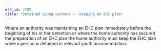 ```yaml
---
esd_id: 2489
title: "Detained young persons –  Keeping an EHC plan"
---
```


Where an authority was maintaining an EHC plan immediately before the beginning of his or her detention or where the home authority has secured the preparation of an EHC plan the home authority must keep the EHC plan while a person is detained in relevant youth accommodation.

